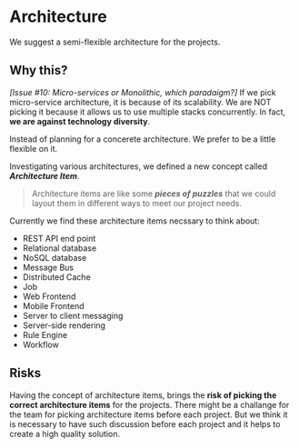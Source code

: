 # Architecture

We suggest a semi-flexible architecture for the projects.

## Why this?

_[Issue #10: Micro-services or Monolithic, which paradaigm?]_
If we pick micro-service architecture, it is because of its scalability.
We are NOT picking it because it allows us to use multiple stacks concurrently.
In fact, **we are against technology diversity**.

Instead of planning for a concerete architecture. We prefer to be a little flexible on it.

Investigating various architectures, we defined a new concept called _**Architecture Item**_. 
> Architecture items are like some _**pieces of puzzles**_ that we could layout them in different ways to meet our project needs.

Currently we find these architecture items necssary to think about:
- REST API end point
- Relational database
- NoSQL database
- Message Bus
- Distributed Cache
- Job
- Web Frontend
- Mobile Frontend
- Server to client messaging
- Server-side rendering
- Rule Engine
- Workflow

## Risks
Having the concept of architecture items, brings the **risk of picking the correct architecture items** for the projects. There might be a challange for the team for picking architecture items before each project. But we think it is necessary to have such discussion before each project and it helps to create a high quality solution.